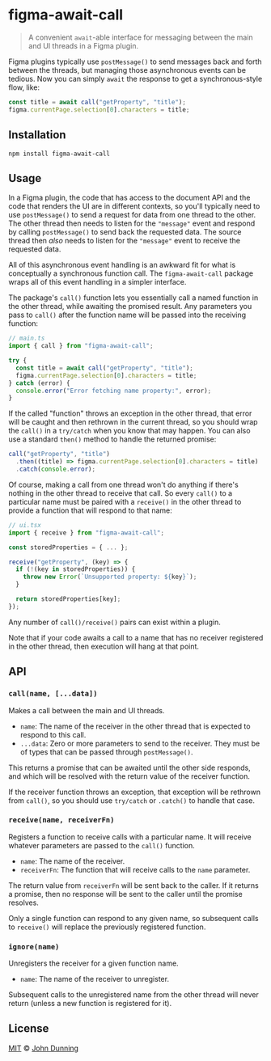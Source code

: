 # figma-await-call

> A convenient `await`-able interface for messaging between the main and UI threads in a Figma plugin.

Figma plugins typically use `postMessage()` to send messages back and forth between the threads, but managing those asynchronous events can be tedious.  Now you can simply `await` the response to get a synchronous-style flow, like:

```typescript
const title = await call("getProperty", "title");
figma.currentPage.selection[0].characters = title;
```


## Installation

```shell
npm install figma-await-call
```


## Usage

In a Figma plugin, the code that has access to the document API and the code that renders the UI are in different contexts, so you'll typically need to use `postMessage()` to send a request for data from one thread to the other.  The other thread then needs to listen for the `"message"` event and respond by calling `postMessage()` to send back the requested data.  The source thread then *also* needs to listen for the `"message"` event to receive the requested data.

All of this asynchronous event handling is an awkward fit for what is conceptually a synchronous function call.  The `figma-await-call` package wraps all of this event handling in a simpler interface.

The package's `call()` function lets you essentially call a named function in the other thread, while awaiting the promised result.  Any parameters you pass to `call()` after the function name will be passed into the receiving function:

```typescript
// main.ts
import { call } from "figma-await-call";

try {
  const title = await call("getProperty", "title");
  figma.currentPage.selection[0].characters = title;
} catch (error) {
  console.error("Error fetching name property:", error);
}
```

If the called "function" throws an exception in the other thread, that error will be caught and then rethrown in the current thread, so you should wrap the `call()` in a `try/catch` when you know that may happen.  You can also use a standard `then()` method to handle the returned promise:

```typescript
call("getProperty", "title")
  .then((title) => figma.currentPage.selection[0].characters = title)
  .catch(console.error);
```

Of course, making a call from one thread won't do anything if there's nothing in the other thread to receive that call.  So every `call()` to a particular name must be paired with a `receive()` in the other thread to provide a function that will respond to that name:

```typescript
// ui.tsx
import { receive } from "figma-await-call";

const storedProperties = { ... };

receive("getProperty", (key) => {
  if (!(key in storedProperties)) {
    throw new Error(`Unsupported property: ${key}`);
  }

  return storedProperties[key];
});
```

Any number of `call()/receive()` pairs can exist within a plugin.

Note that if your code awaits a call to a name that has no receiver registered in the other thread, then execution will hang at that point.


## API


### `call(name, [...data])`

Makes a call between the main and UI threads.

* `name`: The name of the receiver in the other thread that is expected to respond to this call.
* `...data`: Zero or more parameters to send to the receiver.  They must be of types that can be passed through `postMessage()`.

This returns a promise that can be awaited until the other side responds, and which will be resolved with the return value of the receiver function.

If the receiver function throws an exception, that exception will be rethrown from `call()`, so you should use `try/catch` or `.catch()` to handle that case.


### `receive(name, receiverFn)`

Registers a function to receive calls with a particular name.  It will receive whatever parameters are passed to the `call()` function.

* `name`: The name of the receiver.
* `receiverFn`: The function that will receive calls to the `name` parameter.

The return value from `receiverFn` will be sent back to the caller.  If it returns a promise, then no response will be sent to the caller until the promise resolves.

Only a single function can respond to any given name, so subsequent calls to `receive()` will replace the previously registered function.


### `ignore(name)`

Unregisters the receiver for a given function name.

* `name`: The name of the receiver to unregister.

Subsequent calls to the unregistered name from the other thread will never return (unless a new function is registered for it).


## License

[MIT](./LICENSE) © [John Dunning](https://github.com/fwextensions)
